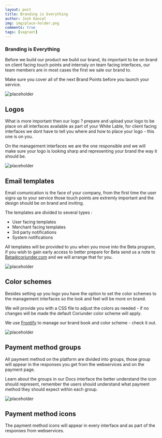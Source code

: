```yaml
---
layout: post
title: Branding is Everything
author: Josh Daniel
img: img/place-holder.png
comments: true
tags: [vagrant]
---
```


### Branding is Everything

Before we build our product we build our brand, its important to be on brand on client facing touch points and internaly on team facing interfaces, our team members are in most cases the first we sale our brand to. 

Make sure you cover all of the next Brand Points before you launch your service.

![placeholder](http://placehold.it/400x200 "Medium example image")

## Logos

What is more important then our logo ? prepare and upload your logo to be place on all interfaces available as part of your White Lable, for client facing interfaces we dont have to tell you where and how to place your logo - this one is on you. 

On the management interfaces we are the one responsible and we will make sure your logo is looking sharp and representing your brand the way it should be.

![placeholder](http://placehold.it/400x200 "Medium example image")

## Email templates

Email comunication is the face of your company, from the first time the user signs up to your service those touch points are extremly important and the design should be on brand and inviting. 

The templates are divided to several types : 

* User facing templates
* Merchant facing templates 
* 3rd party notifications
* System notifications

All templates will be provided to you when you move into the Beta program, if you wish to gain early access to better prepare for Beta send us a note to Beta@coriunder.com and we will arrange that for you.

![placeholder](http://placehold.it/400x200 "Medium example image")

## Color schemes 

Besides setting up you logo you have the option to set the color schemes to the management interfaces so the look and feel will be more on brand. 

We will provide you with a CSS file to adjust the colors as needed - if no changes will be made the default Coriunder color scheme will apply. 

We use [Frontify](https://www.Frontify.com) to manage our brand book and color scheme - check it out.


![placeholder](http://placehold.it/400x200 "Medium example image")

## Payment method groups

All payment method on the platform are divided into groups, those group will appear in the responses you get from the webservices and on the payment page. 

Learn about the groups in our Docs interface the better understand the icon should represent, remember the users should understand what payment method they should expect within each group.

![placeholder](http://placehold.it/400x200 "Medium example image")

## Payment method icons

The payment method icons will appear in every interface and as part of the responses from webservices. 





